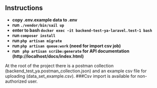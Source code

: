 ## Instructions
- **copy .env.example data to .env**
- **run `./vendor/bin/sail up`**
- **enter to bash `docker exec -it backend-test-ya-laravel.test-1 bash`**
- **run `composer install`**
- **run `php artisan migrate`**
- **run `php artisan queue:work` (need for import csv job)**
- **run ` php artisan scribe:generate` for API documentation (http://localhost/docs/index.html)**

At the root of the project there is a postman collection (backend_test_ya.postman_collection.json) and an example csv file for uploading (data_set_example.csv).
###Csv import is available for non-authorized user.
